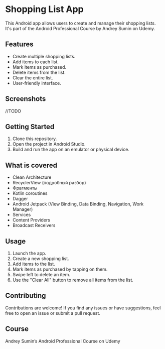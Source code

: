 # Shopping List App

This Android app allows users to create and manage their shopping lists. It's part of the Android Professional Course by Andrey Sumin on Udemy.

## Features

- Create multiple shopping lists.
- Add items to each list.
- Mark items as purchased.
- Delete items from the list.
- Clear the entire list.
- User-friendly interface.

## Screenshots

//TODO

## Getting Started

1. Clone this repository.
2. Open the project in Android Studio.
3. Build and run the app on an emulator or physical device.


## What is covered
- Clean Architecture
- RecyclerView (подробный разбор)
- Фрагменты
- Kotlin coroutines
- Dagger
- Android Jetpack (View Binding, Data Binding, Navigation, Work Manager)
- Services
- Content Providers
- Broadcast Receivers

## Usage

1. Launch the app.
2. Create a new shopping list.
3. Add items to the list.
4. Mark items as purchased by tapping on them.
5. Swipe left to delete an item.
6. Use the "Clear All" button to remove all items from the list.

## Contributing

Contributions are welcome! If you find any issues or have suggestions, feel free to open an issue or submit a pull request.

## Course
Andrey Sumin’s Android Professional Course on Udemy
